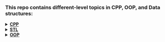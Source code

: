 ### This repo contains different-level topics in CPP, OOP, and Data structures:

<details>
<summary><strong><a href = "https://github.com/HendEmad/CPP/tree/main/C%2B%2B">CPP<a></strong></summary>

- [bool and wide character dataType](https://github.com/HendEmad/CPP/blob/main/C%2B%2B/Data%20types%20(bool%20%26%20Wide%20character).cpp)
- [Type casting](https://github.com/HendEmad/CPP/blob/main/C%2B%2B/Type%20casting.cpp)
- [Prefix and Postfix](https://github.com/HendEmad/CPP/blob/main/C%2B%2B/Prefix%20and%20Postfix.cpp)
- Conditions:
    - [If statement](https://github.com/HendEmad/CPP/blob/main/C%2B%2B/Conditions/if%20statement.cpp)
    - [Switch statement](https://github.com/HendEmad/CPP/blob/main/C%2B%2B/Conditions/Switch%20statement.cpp)
- Loops:
    - [Draw shapes - Part 1](https://github.com/HendEmad/CPP/blob/main/C%2B%2B/Loops/Draw%20shapes%201.cpp)
    - [Draw shapes - Part 2](https://github.com/HendEmad/CPP/blob/main/C%2B%2B/Loops/Draw%20shapes%202.cpp)
    - [Ranged for loop](https://github.com/HendEmad/CPP/blob/main/C%2B%2B/Loops/Ranged%20for%20loop.cpp)
- Functions:
    - [Functions intro](https://github.com/HendEmad/CPP/blob/main/C%2B%2B/Functions/Functions.cpp)
    - [Recursion](https://github.com/HendEmad/CPP/blob/main/C%2B%2B/Functions/Recursion.cpp)
    - [Recursion examples](https://github.com/HendEmad/CPP/blob/main/C%2B%2B/Functions/Recursion.%20examples.cpp)
    - [Call by value and call by reference](https://github.com/HendEmad/CPP/blob/main/C%2B%2B/Functions/Call%20by%20value%20%26%20call%20by%20reference.cpp)
    - [Default function `Default parameters`](https://github.com/HendEmad/CPP/blob/main/C%2B%2B/Functions/Default%20function.cpp)
    - [Functions overloading](https://github.com/HendEmad/CPP/blob/main/C%2B%2B/Functions/Overloading%20funciton.cpp)
    - [Inline functions](https://github.com/HendEmad/CPP/blob/main/C%2B%2B/Functions/Inline%20funciton.cpp)
- Template:
    - [Intro](https://github.com/HendEmad/CPP/blob/main/C%2B%2B/Functions%20template/function%20template.cpp)
    - [Function template with multiple parameters](https://github.com/HendEmad/CPP/blob/main/C%2B%2B/Functions%20template/function%20template%20with%20multiple%20parameters.cpp)
- Array:
    - [2D array](https://github.com/HendEmad/CPP/blob/main/C%2B%2B/Array/2D%20Array.cpp)
    - [Passing array to function](https://github.com/HendEmad/CPP/blob/main/C%2B%2B/Array/Passing%20array%20to%20function.cpp)
    - [reverseArray example](https://github.com/HendEmad/CPP/blob/main/C%2B%2B/Array/Reversing%20the%20array%20-%20simple%20program.cpp)
    - [Array of characters](https://github.com/HendEmad/CPP/blob/main/C%2B%2B/Array/Array%20of%20character.cpp)
- String:
    - [String intro](https://github.com/HendEmad/CPP/blob/main/C%2B%2B/String/String.cpp)
    - [String literals](https://github.com/HendEmad/CPP/blob/main/C%2B%2B/String/stringLiterals.cpp)
- Pointers:
    - [Pointers intro](https://github.com/HendEmad/CPP/blob/main/C%2B%2B/Pointers/Pointer.cpp)
    - [Pointers arithmetic](https://github.com/HendEmad/CPP/blob/main/C%2B%2B/Pointers/pointers%20arithmetic.cpp)
    - [Pointers and literals](https://github.com/HendEmad/CPP/blob/main/C%2B%2B/Pointers/pointers%20and%20literals.cpp)
    - [Pointers and arrays](https://github.com/HendEmad/CPP/blob/main/C%2B%2B/Pointers/pointers%20and%20arrays.cpp)
    - [new & delete](https://github.com/HendEmad/CPP/blob/main/C%2B%2B/Pointers/new%26delete.cpp)
    - [Variable alias](https://github.com/HendEmad/CPP/blob/main/C%2B%2B/Pointers/variable%20alias.cpp)
    - [Call by value, pointer, reference](https://github.com/HendEmad/CPP/blob/main/C%2B%2B/Pointers/call%20by%20value%2C%20pointer%2C%20reference.cpp)
    - [Aliasing and constant variables](https://github.com/HendEmad/CPP/blob/main/C%2B%2B/Pointers/Aliasing%20%26%20constant%20variable.cpp)
    - Smart Pointers:
        - [Unique Pointer class](https://github.com/HendEmad/CPP/blob/main/C%2B%2B/Pointers/smart_pointers/unique_pointer.cpp)
        - [Shared Pointer class](https://github.com/HendEmad/CPP/blob/main/C%2B%2B/Pointers/smart_pointers/shared_pointer.cpp)
        - [auto](https://github.com/HendEmad/CPP/blob/main/C%2B%2B/Pointers/smart_pointers/auto.cpp)
- Struct:
    - [Intro](https://github.com/HendEmad/CPP/blob/main/C%2B%2B/structures/Struct.cpp)
    - [Passing struct to function](https://github.com/HendEmad/CPP/blob/main/C%2B%2B/structures/passing%20struct%20to%20function.cpp)
- [Const keyword](https://github.com/HendEmad/CPP/blob/main/C%2B%2B/const.cpp)
- [Implicit conversion and Explicit keyword](https://github.com/HendEmad/CPP/blob/main/C%2B%2B/ImplicitConversion_and_ExplicitKeyWord.cpp)
- [size_t](https://github.com/HendEmad/CPP/blob/main/C%2B%2B/size_t%20type.cpp)
- [Static variable](https://github.com/HendEmad/CPP/blob/main/C%2B%2B/Static%20variable.cpp)
- [Enum](https://github.com/HendEmad/CPP/blob/main/C%2B%2B/enumeration.cpp)
- [Exception Handling](https://github.com/HendEmad/CPP/blob/main/C%2B%2B/Exception%20handling.cpp)
- Lvalue and Rvalue:
    - [Intro](https://github.com/HendEmad/CPP/blob/main/C%2B%2B/Lvalue_and_Rvalue_expressions/Intro.cpp)
    - [Lvalue and Rvalue with functions](https://github.com/HendEmad/CPP/blob/main/C%2B%2B/Lvalue_and_Rvalue_expressions/with_functions.cpp)
    - [Rvalue refernece and move() keyword](https://github.com/HendEmad/CPP/blob/main/C%2B%2B/Lvalue_and_Rvalue_expressions/rvalue_reference.cpp)

</details>

<details>
<summary><strong><a href = "https://github.com/HendEmad/CPP/tree/main/STL">STL<a></strong></summary>

- Vectors:
    - [Accumulate function](https://github.com/HendEmad/CPP/blob/main/STL/accumulate%20function.cpp)
    - [max_element function](https://github.com/HendEmad/CPP/blob/main/STL/max_element%20function.cpp)
- Maps:
    - [map](https://github.com/HendEmad/CPP/blob/main/STL/maps.cpp)
    - [Unordered map](https://github.com/HendEmad/CPP/blob/main/STL/unordered_map.cpp)
- [List and Forward list](https://github.com/HendEmad/CPP/blob/main/STL/list_and_forwardList.cpp)

</details>

<details>
<summary><strong><a href = "https://github.com/HendEmad/CPP/tree/main/OOP">OOP<a></strong></summary>

- Classes:
    - [Intro](https://github.com/HendEmad/CPP/blob/main/OOP/Classes/Classes.cpp)
    - [Private variables](https://github.com/HendEmad/CPP/blob/main/OOP/Classes/private%20variables.cpp)
    - [Passing struct to class](https://github.com/HendEmad/CPP/blob/main/OOP/Classes/passing%20struct%20to%20class.cpp)
    - [Pointers and classes](https://github.com/HendEmad/CPP/blob/main/OOP/Classes/pointers%20and%20classes.cpp)
    - [new & delete in classes](https://github.com/HendEmad/CPP/blob/main/OOP/Classes/new%26delete%20with%20classes.cpp)
    - [Exception Handling with classes](https://github.com/HendEmad/CPP/blob/main/OOP/Classes/Exception%20handling%20with%20classes.cpp)
    - [enum with classes](https://github.com/HendEmad/CPP/blob/main/OOP/Classes/enumeration%20with%20classes.cpp)
- Class template:
    - [Intro](https://github.com/HendEmad/CPP/blob/main/OOP/Class%20template/class%20template.cpp)
    - [Temlate specializaton](https://github.com/HendEmad/CPP/blob/main/OOP/Class%20template/template%20specialization.cpp)
- Object:
    - [This pointer](https://github.com/HendEmad/CPP/blob/main/OOP/Object/this.cpp)
    - [Const object](https://github.com/HendEmad/CPP/blob/main/OOP/Object/const%20object.cpp)
    - [Array of objects](https://github.com/HendEmad/CPP/blob/main/OOP/Object/array%20of%20objects.cpp)
- Constructors:
- Destructors:
- Static in OOP:
- Friend: 
- Inheritance:
- Polymorphism:
- Operator overloading:

</details>